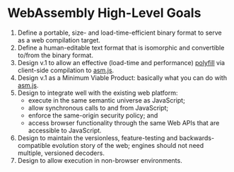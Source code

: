# WebAssembly High-Level Goals

1. Define a portable, size- and load-time-efficient binary format to serve as a web compilation target.
2. Define a human-editable text format that is isomorphic and convertible to/from the binary format.
3. Design v.1 to allow an effective (load-time and performance) [polyfill](https://github.com/WebAssembly/polyfill) via client-side compilation to [asm.js](http://asmjs.org).
4. Design v.1 as a Minimum Viable Product: basically what you can do with [asm.js](http://asmjs.org).
5. Design to integrate well with the existing web platform:
    * execute in the same semantic universe as JavaScript;
    * allow synchronous calls to and from JavaScript;
    * enforce the same-origin security policy; and 
    * access browser functionality through the same Web APIs that are accessible to JavaScript.
6. Design to maintain the versionless, feature-testing and backwards-compatible evolution story 
   of the web; engines should not need multiple, versioned decoders.
7. Design to allow execution in non-browser environments.


